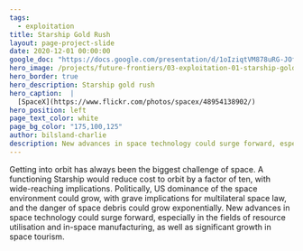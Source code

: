 ```yaml
---
tags:
  - exploitation
title: Starship Gold Rush
layout: page-project-slide
date: 2020-12-01 00:00:00
google_doc: "https://docs.google.com/presentation/d/1oIziqtVM878uRG-JOfrQNvGFsQWKP_S_W8cLkhQlXvA/edit#slide=id.g8cac20a276_4_64"
hero_image: /projects/future-frontiers/03-exploitation-01-starship-gold-rush-01.jpg
hero_border: true
hero_description: Starship gold rush
hero_caption:  |
  [SpaceX](https://www.flickr.com/photos/spacex/48954138902/)
hero_position: left
page_text_color: white
page_bg_color: "175,100,125"
author: bilsland-charlie
description: New advances in space technology could surge forward, especially in the fields of resource utilisation and in-space manufacturing, as well as significant growth in space tourism.
---
```

Getting into orbit has always been the biggest challenge of space. A functioning Starship would reduce cost to orbit by a factor of ten, with wide-reaching implications. Politically, US dominance of the space environment could grow, with grave implications for multilateral space law, and the danger of space debris could grow exponentially. New advances in space technology could surge forward, especially in the fields of resource utilisation and in-space manufacturing, as well as significant growth in space tourism.  
